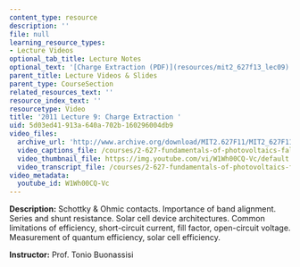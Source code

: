 ```yaml
---
content_type: resource
description: ''
file: null
learning_resource_types:
- Lecture Videos
optional_tab_title: Lecture Notes
optional_text: '[Charge Extraction (PDF)](resources/mit2_627f13_lec09)'
parent_title: Lecture Videos & Slides
parent_type: CourseSection
related_resources_text: ''
resource_index_text: ''
resourcetype: Video
title: '2011 Lecture 9: Charge Extraction '
uid: 5d03ed41-913a-640a-702b-160296004db9
video_files:
  archive_url: 'http://www.archive.org/download/MIT2.627F11/MIT2_627F11_lec09_300k.mp4 '
  video_captions_file: /courses/2-627-fundamentals-of-photovoltaics-fall-2013/eeddfe43a6e654dc85a75ce09c515c10_W1Wh00CQ-Vc.vtt
  video_thumbnail_file: https://img.youtube.com/vi/W1Wh00CQ-Vc/default.jpg
  video_transcript_file: /courses/2-627-fundamentals-of-photovoltaics-fall-2013/c9db55b72aff4e73be663d8ce12af3c3_W1Wh00CQ-Vc.pdf
video_metadata:
  youtube_id: W1Wh00CQ-Vc
---
```


**Description:** Schottky & Ohmic contacts. Importance of band alignment. Series and shunt resistance. Solar cell device architectures. Common limitations of efficiency, short-circuit current, fill factor, open-circuit voltage. Measurement of quantum efficiency, solar cell efficiency.

**Instructor:** Prof. Tonio Buonassisi